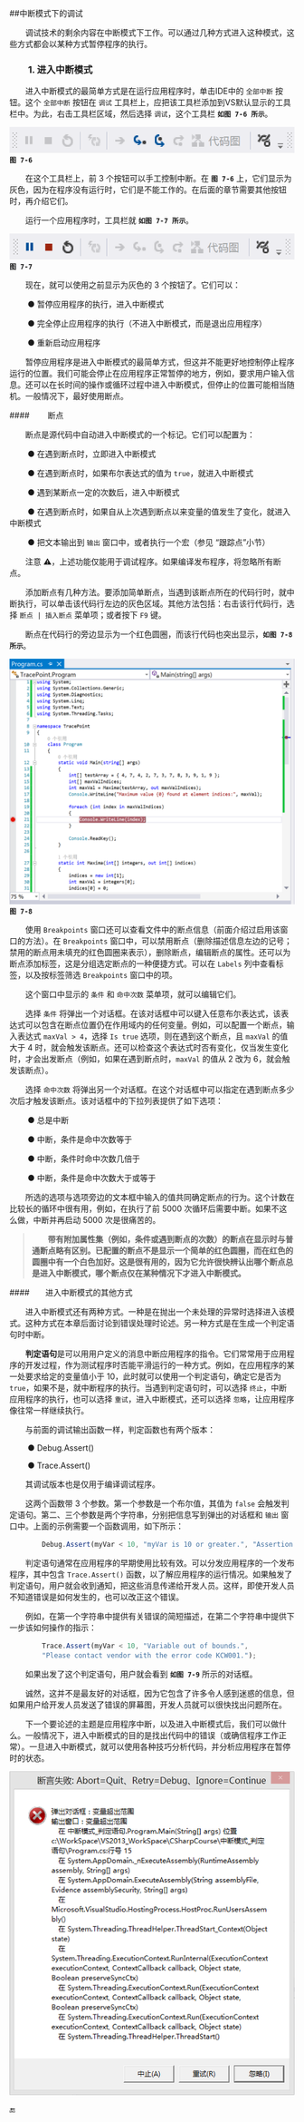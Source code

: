 ##中断模式下的调试

&emsp;&emsp;调试技术的剩余内容在中断模式下工作。可以通过几种方式进入这种模式，这些方式都会以某种方式暂停程序的执行。

### &emsp;&emsp;1. 进入中断模式

&emsp;&emsp;进入中断模式的最简单方式是在运行应用程序时，单击IDE中的 `全部中断` 按钮。这个 `全部中断` 按钮在 `调试` 工具栏上，应把该工具栏添加到VS默认显示的工具栏中。为此，右击工具栏区域，然后选择 `调试`，这个工具栏 **`如图 7-6 所示`**。

![图7-6](/assets/7-6.png)
**`图 7-6`**

&emsp;&emsp;在这个工具栏上，前 3 个按钮可以手工控制中断。在 **`图 7-6`** 上，它们显示为灰色，因为在程序没有运行时，它们是不能工作的。在后面的章节需要其他按钮时，再介绍它们。

&emsp;&emsp;运行一个应用程序时，工具栏就 **`如图 7-7 所示`**。

![图7-7](/assets/7-7.png)
**`图 7-7`**

&emsp;&emsp;现在，就可以使用之前显示为灰色的 3 个按钮了。它们可以：

&emsp;&emsp; ● 暂停应用程序的执行，进入中断模式

&emsp;&emsp; ● 完全停止应用程序的执行（不进入中断模式，而是退出应用程序）

&emsp;&emsp; ● 重新启动应用程序

&emsp;&emsp;暂停应用程序是进入中断模式的最简单方式，但这并不能更好地控制停止程序运行的位置。我们可能会停止在应用程序正常暂停的地方，例如，要求用户输入信息。还可以在长时间的操作或循环过程中进入中断模式，但停止的位置可能相当随机。一般情况下，最好使用断点。


####&emsp;&emsp; 断点

&emsp;&emsp;断点是源代码中自动进入中断模式的一个标记。它们可以配置为：

&emsp;&emsp; ● 在遇到断点时，立即进入中断模式

&emsp;&emsp; ● 在遇到断点时，如果布尔表达式的值为 `true`，就进入中断模式

&emsp;&emsp; ● 遇到某断点一定的次数后，进入中断模式

&emsp;&emsp; ● 在遇到断点时，如果自从上次遇到断点以来变量的值发生了变化，就进入中断模式

&emsp;&emsp; ● 把文本输出到 `输出` 窗口中，或者执行一个宏（参见 “跟踪点”小节）

&emsp;&emsp;注意 ⚠️，上述功能仅能用于调试程序。如果编译发布程序，将忽略所有断点。

&emsp;&emsp;添加断点有几种方法。要添加简单断点，当遇到该断点所在的代码行时，就中断执行，可以单击该代码行左边的灰色区域。其他方法包括：右击该行代码行，选择 ` 断点 | 插入断点 ` 菜单项；或者按下 `F9` 键。

&emsp;&emsp;断点在代码行的旁边显示为一个红色圆圈，而该行代码也突出显示，**`如图 7-8 所示`**。

![图7-8](/assets/7-8.png)
**`图 7-8`**

&emsp;&emsp;使用 `Breakpoints` 窗口还可以查看文件中的断点信息（前面介绍过启用该窗口的方法）。在 `Breakpoints` 窗口中，可以禁用断点（删除描述信息左边的记号；禁用的断点用未填充的红色圆圈来表示），删除断点，编辑断点的属性。还可以为断点添加标签，这是分组选定断点的一种便捷方式。可以在 `Labels` 列中查看标签，以及按标签筛选 `Breakpoints` 窗口中的项。

&emsp;&emsp;这个窗口中显示的 `条件` 和 `命中次数` 菜单项，就可以编辑它们。

&emsp;&emsp;选择 `条件` 将弹出一个对话框。在该对话框中可以键入任意布尔表达式，该表达式可以包含在断点位置仍在作用域内的任何变量。例如，可以配置一个断点，输入表达式 `maxVal > 4`，选择 `Is true` 选项，则在遇到这个断点，且 `maxVal` 的值大于 4 时，就会触发该断点。还可以检查这个表达式时否有变化，仅当发生变化时，才会出发断点（例如，如果在遇到断点时，`maxVal` 的值从 2 改为 6，就会触发该断点）。

&emsp;&emsp;选择 `命中次数` 将弹出另一个对话框。在这个对话框中可以指定在遇到断点多少次后才触发该断点。该对话框中的下拉列表提供了如下选项：

&emsp;&emsp; ● 总是中断

&emsp;&emsp; ● 中断，条件是命中次数等于

&emsp;&emsp; ● 中断，条件时命中次数几倍于

&emsp;&emsp; ● 中断，条件是命中次数大于或等于

&emsp;&emsp;所选的选项与选项旁边的文本框中输入的值共同确定断点的行为。这个计数在比较长的循环中很有用，例如，在执行了前 5000 次循环后需要中断。如果不这么做，中断并再启动 5000 次是很痛苦的。

>&emsp;&emsp;**带有附加属性集（例如，条件或遇到断点的次数）的断点在显示时与普通断点略有区别。已配置的断点不是显示一个简单的红色圆圈，而在红色的圆圈中有一个白色加好。这是很有用的，因为它允许很快辨认出哪个断点总是进入中断模式，哪个断点仅在某种情况下才进入中断模式。**

####&emsp;&emsp;进入中断模式的其他方式

&emsp;&emsp;进入中断模式还有两种方式。一种是在抛出一个未处理的异常时选择进入该模式。这种方式在本章后面讨论到错误处理时论述。另一种方式是在生成一个判定语句时中断。

&emsp;&emsp;**判定语句**是可以用用户定义的消息中断应用程序的指令。它们常常用于应用程序的开发过程，作为测试程序时否能平滑运行的一种方式。例如，在应用程序的某一处要求给定的变量值小于 10，此时就可以使用一个判定语句，确定它是否为 `true`，如果不是，就中断程序的执行。当遇到判定语句时，可以选择 `终止`，中断应用程序的执行，也可以选择 `重试`，进入中断模式，还可以选择 `忽略`，让应用程序像往常一样继续执行。

&emsp;&emsp;与前面的调试输出函数一样，判定函数也有两个版本：

&emsp;&emsp; ● Debug.Assert()

&emsp;&emsp; ● Trace.Assert()

&emsp;&emsp;其调试版本也是仅用于编译调试程序。

&emsp;&emsp;这两个函数带 3 个参数。第一个参数是一个布尔值，其值为 `false` 会触发判定语句。第二、三个参数是两个字符串，分别把信息写到弹出的对话框和 `输出` 窗口中。上面的示例需要一个函数调用，如下所示：

```javascript
        Debug.Assert(myVar < 10, "myVar is 10 or greater.", "Assertion occurred in Main().");
```

&emsp;&emsp;判定语句通常在应用程序的早期使用比较有效。可以分发应用程序的一个发布程序，其中包含 `Trace.Assert()` 函数，以了解应用程序的运行情况。如果触发了判定语句，用户就会收到通知，把这些消息传递给开发人员。这样，即使开发人员不知道错误是如何发生的，也可以改正这个错误。

&emsp;&emsp;例如，在第一个字符串中提供有关错误的简短描述，在第二个字符串中提供下一步该如何操作的指示：

```javascript
        Trace.Assert(myVar < 10, "Variable out of bounds.", 
        "Please contact vendor with the error code KCW001.");
```

&emsp;&emsp;如果出发了这个判定语句，用户就会看到 **`如图 7-9`** 所示的对话框。

&emsp;&emsp;诚然，这并不是最友好的对话框，因为它包含了许多令人感到迷惑的信息，但如果用户给开发人员发送了错误的屏幕图，开发人员就可以很快找出问题所在。

&emsp;&emsp;下一个要论述的主题是应用程序中断，以及进入中断模式后，我们可以做什么。一般情况下，进入中断模式的目的是找出代码中的错误（或确信程序工作正常）。一旦进入中断模式，就可以使用各种技巧分析代码，并分析应用程序在暂停时的状态。

![图7-9](/assets/7-9.png)





🔚